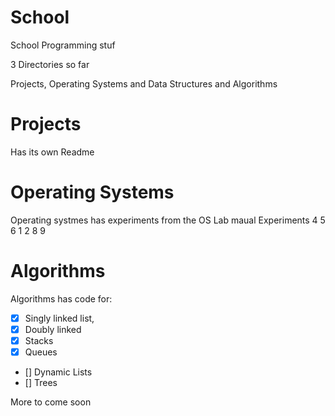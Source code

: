 # School
School Programming stuf


3 Directories so far

Projects, Operating Systems and Data Structures and Algorithms

# Projects 
Has its own Readme


# Operating Systems
Operating systmes has experiments from the OS Lab maual 
Experiments 4 5 6 1 2 8 9




# Algorithms
Algorithms has code for:
- [x] Singly linked list,
- [x] Doubly linked 
- [x] Stacks
- [x] Queues
- [] Dynamic Lists
- [] Trees


More to come soon 
